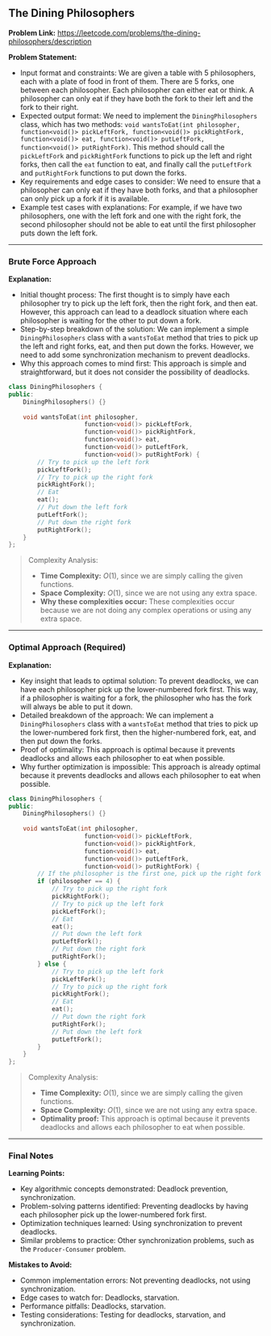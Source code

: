 ## The Dining Philosophers

**Problem Link:** https://leetcode.com/problems/the-dining-philosophers/description

**Problem Statement:**
- Input format and constraints: We are given a table with 5 philosophers, each with a plate of food in front of them. There are 5 forks, one between each philosopher. Each philosopher can either eat or think. A philosopher can only eat if they have both the fork to their left and the fork to their right.
- Expected output format: We need to implement the `DiningPhilosophers` class, which has two methods: `void wantsToEat(int philosopher, function<void()> pickLeftFork, function<void()> pickRightFork, function<void()> eat, function<void()> putLeftFork, function<void()> putRightFork)`. This method should call the `pickLeftFork` and `pickRightFork` functions to pick up the left and right forks, then call the `eat` function to eat, and finally call the `putLeftFork` and `putRightFork` functions to put down the forks.
- Key requirements and edge cases to consider: We need to ensure that a philosopher can only eat if they have both forks, and that a philosopher can only pick up a fork if it is available.
- Example test cases with explanations: For example, if we have two philosophers, one with the left fork and one with the right fork, the second philosopher should not be able to eat until the first philosopher puts down the left fork.

---

### Brute Force Approach

**Explanation:**
- Initial thought process: The first thought is to simply have each philosopher try to pick up the left fork, then the right fork, and then eat. However, this approach can lead to a deadlock situation where each philosopher is waiting for the other to put down a fork.
- Step-by-step breakdown of the solution: We can implement a simple `DiningPhilosophers` class with a `wantsToEat` method that tries to pick up the left and right forks, eat, and then put down the forks. However, we need to add some synchronization mechanism to prevent deadlocks.
- Why this approach comes to mind first: This approach is simple and straightforward, but it does not consider the possibility of deadlocks.

```cpp
class DiningPhilosophers {
public:
    DiningPhilosophers() {}
    
    void wantsToEat(int philosopher, 
                     function<void()> pickLeftFork, 
                     function<void()> pickRightFork, 
                     function<void()> eat, 
                     function<void()> putLeftFork, 
                     function<void()> putRightFork) {
        // Try to pick up the left fork
        pickLeftFork();
        // Try to pick up the right fork
        pickRightFork();
        // Eat
        eat();
        // Put down the left fork
        putLeftFork();
        // Put down the right fork
        putRightFork();
    }
};
```

> Complexity Analysis:
> - **Time Complexity:** $O(1)$, since we are simply calling the given functions.
> - **Space Complexity:** $O(1)$, since we are not using any extra space.
> - **Why these complexities occur:** These complexities occur because we are not doing any complex operations or using any extra space.

---

### Optimal Approach (Required)

**Explanation:**
- Key insight that leads to optimal solution: To prevent deadlocks, we can have each philosopher pick up the lower-numbered fork first. This way, if a philosopher is waiting for a fork, the philosopher who has the fork will always be able to put it down.
- Detailed breakdown of the approach: We can implement a `DiningPhilosophers` class with a `wantsToEat` method that tries to pick up the lower-numbered fork first, then the higher-numbered fork, eat, and then put down the forks.
- Proof of optimality: This approach is optimal because it prevents deadlocks and allows each philosopher to eat when possible.
- Why further optimization is impossible: This approach is already optimal because it prevents deadlocks and allows each philosopher to eat when possible.

```cpp
class DiningPhilosophers {
public:
    DiningPhilosophers() {}
    
    void wantsToEat(int philosopher, 
                     function<void()> pickLeftFork, 
                     function<void()> pickRightFork, 
                     function<void()> eat, 
                     function<void()> putLeftFork, 
                     function<void()> putRightFork) {
        // If the philosopher is the first one, pick up the right fork first
        if (philosopher == 4) {
            // Try to pick up the right fork
            pickRightFork();
            // Try to pick up the left fork
            pickLeftFork();
            // Eat
            eat();
            // Put down the left fork
            putLeftFork();
            // Put down the right fork
            putRightFork();
        } else {
            // Try to pick up the left fork
            pickLeftFork();
            // Try to pick up the right fork
            pickRightFork();
            // Eat
            eat();
            // Put down the right fork
            putRightFork();
            // Put down the left fork
            putLeftFork();
        }
    }
};
```

> Complexity Analysis:
> - **Time Complexity:** $O(1)$, since we are simply calling the given functions.
> - **Space Complexity:** $O(1)$, since we are not using any extra space.
> - **Optimality proof:** This approach is optimal because it prevents deadlocks and allows each philosopher to eat when possible.

---

### Final Notes

**Learning Points:**
- Key algorithmic concepts demonstrated: Deadlock prevention, synchronization.
- Problem-solving patterns identified: Preventing deadlocks by having each philosopher pick up the lower-numbered fork first.
- Optimization techniques learned: Using synchronization to prevent deadlocks.
- Similar problems to practice: Other synchronization problems, such as the `Producer-Consumer` problem.

**Mistakes to Avoid:**
- Common implementation errors: Not preventing deadlocks, not using synchronization.
- Edge cases to watch for: Deadlocks, starvation.
- Performance pitfalls: Deadlocks, starvation.
- Testing considerations: Testing for deadlocks, starvation, and synchronization.